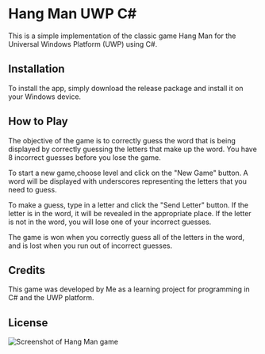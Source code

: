 
<h1>Hang Man UWP C#</h1>
<p>This is a simple implementation of the classic game Hang Man for the Universal Windows Platform (UWP) using C#.</p>
<h2>Installation</h2>
<p>To install the app, simply download the release package and install it on your Windows device.</p>
<h2>How to Play</h2>
<p>The objective of the game is to correctly guess the word that is being displayed by correctly guessing the letters that make up the word. You have 8 incorrect guesses before you lose the game.</p>
<p>To start a new game,choose level and click on the "New Game" button. A word will be displayed with underscores representing the letters that you need to guess.</p>
<p>To make a guess, type in a letter and click the "Send Letter" button. If the letter is in the word, it will be revealed in the appropriate place. If the letter is not in the word, you will lose one of your incorrect guesses.</p>
<p>The game is won when you correctly guess all of the letters in the word, and is lost when you run out of incorrect guesses.</p>
<h2>Credits</h2>
<p>This game was developed by Me as a learning project for programming in C# and the UWP platform.</p>
<h2>License</h2>
<img src="https://user-images.githubusercontent.com/113131666/208873424-14999b35-d1e2-4d63-9276-0f3ab09e4f7a.png" alt="Screenshot of Hang Man game">


